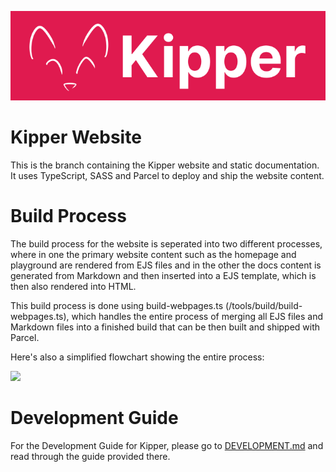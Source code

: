 ![](./src/img/Kipper-Logo-with-head.png)

# Kipper Website

This is the branch containing the Kipper website and static documentation. It uses
TypeScript, SASS and Parcel to deploy and ship the website content.

# Build Process

The build process for the website is seperated into two different processes, where in one the primary website content
such as the homepage and playground are rendered from EJS files and in the other the docs content is generated from
Markdown and then inserted into a EJS template, which is then also rendered into HTML.

This build process is done using build-webpages.ts (/tools/build/build-webpages.ts), which handles the entire process
of merging all EJS files and Markdown files into a finished build that can be then built and shipped with Parcel.

Here's also a simplified flowchart showing the entire process:

![](https://github.com/Luna-Klatzer/Kipper/blob/docs/src/img/Docs-Workflow.png?raw=true)

# Development Guide

For the Development Guide for Kipper, please go to [DEVELOPMENT.md](./DEVELOPMENT.md) and read through the guide
provided there.
